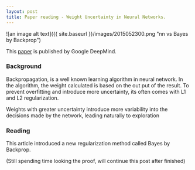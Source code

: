 ```yaml
---
layout: post
title: Paper reading - Weight Uncertainty in Neural Networks.
---
```


![an image alt text]({{ site.baseurl }}/images/2015052300.png "nn vs Bayes by Backprop")

This [paper](http://arxiv.org/pdf/1505.05424.pdf) is published by Google DeepMind. 

### Background

Backpropagation, is a well known learning algorithm in neural network. In the algorithm, 
the weight calculated is based on the out put of the result. To prevent overfitting and 
introduce more uncertainty, its often comes with L1 and L2 regularization.

Weights with greater uncertainty introduce more variability into the decisions made by the
network, leading naturally to exploration

### Reading

This article introduced a new regularization method called Bayes by Backprop.

(Still spending time looking the proof, will continue this post after finished)